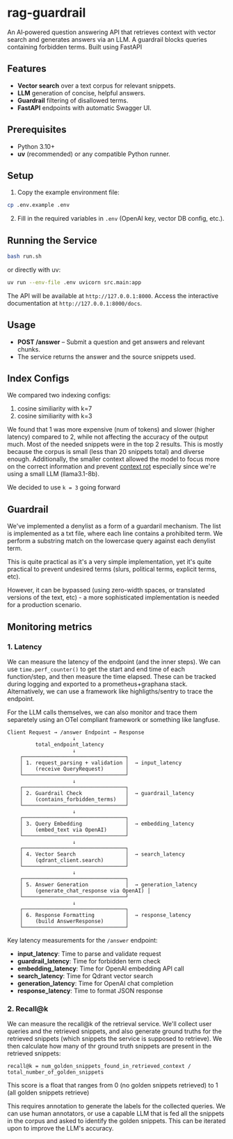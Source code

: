 # rag-guardrail

An AI‑powered question answering API that retrieves context with vector search and generates answers via an LLM. A guardrail blocks queries containing forbidden terms. Built using FastAPI

## Features
- **Vector search** over a text corpus for relevant snippets.
- **LLM** generation of concise, helpful answers.
- **Guardrail** filtering of disallowed terms.
- **FastAPI** endpoints with automatic Swagger UI.

## Prerequisites
- Python 3.10+
- **uv** (recommended) or any compatible Python runner.

## Setup
1. Copy the example environment file:
```sh
cp .env.example .env
```
2. Fill in the required variables in `.env` (OpenAI key, vector DB config, etc.).

## Running the Service
```sh
bash run.sh
```
or directly with uv:
```sh
uv run --env-file .env uvicorn src.main:app
```

The API will be available at `http://127.0.0.1:8000`. Access the interactive documentation at `http://127.0.0.1:8000/docs`.

## Usage
- **POST /answer** – Submit a question and get answers and relevant chunks.
- The service returns the answer and the source snippets used.

## Index Configs

We compared two indexing configs:
1. cosine similiarity with k=7
2. cosine similiarity with k=3

We found that 1 was more expensive (num of tokens) and slower (higher latency) compared to 2, while not affecting the accuracy of the output much. Most of the needed snippets were in the top 2 results. This is mostly because the corpus is small (less than 20 snippets total) and diverse enough. Additionally, the smaller context allowed the model to focus more on the correct information and prevent [context rot](https://research.trychroma.com/context-rot) especially since we're using a small LLM (llama3.1-8b).

We decided to use `k = 3` going forward

## Guardrail

We've implemented a denylist as a form of a guardaril mechanism. The list is implemented as a txt file, where each line contains a prohibited term. We perform a substring match on the lowercase query against each denylist term.

This is quite practical as it's a very simple implementation, yet it's quite practical to prevent undesired terms (slurs, political terms, explicit terms, etc).

However, it can be bypassed (using zero-width spaces, or translated versions of the text, etc) - a more sophisticated implementation is needed for a production scenario.

## Monitoring metrics

### 1. Latency

We can measure the latency of the endpoint (and the inner steps). We can use `time.perf_counter()` to get the start and end time of each function/step, and then measure the time elapsed. These can be tracked during logging and exported to a prometheus+graphana stack. Alternatively, we can use a framework like highligths/sentry to trace the endpoint.

For the LLM calls themselves, we can also monitor and trace them separetely using an OTel compliant framework or something like langfuse.

```
Client Request → /answer Endpoint → Response
                     ↓
         total_endpoint_latency
                     ↓
    ┌─────────────────────────────────┐
    │ 1. request_parsing + validation │  → input_latency
    │    (receive QueryRequest)       │
    └─────────────────────────────────┘
                     ↓
    ┌─────────────────────────────────┐
    │ 2. Guardrail Check              │  → guardrail_latency
    │    (contains_forbidden_terms)   │
    └─────────────────────────────────┘
                     ↓
    ┌─────────────────────────────────┐
    │ 3. Query Embedding              │  → embedding_latency
    │    (embed_text via OpenAI)      │
    └─────────────────────────────────┘
                     ↓
    ┌─────────────────────────────────┐
    │ 4. Vector Search                │  → search_latency
    │    (qdrant_client.search)       │
    └─────────────────────────────────┘
                     ↓
    ┌─────────────────────────────────┐
    │ 5. Answer Generation            │  → generation_latency
    │    (generate_chat_response via OpenAI) │
    └─────────────────────────────────┘
                     ↓
    ┌─────────────────────────────────┐
    │ 6. Response Formatting          │  → response_latency
    │    (build AnswerResponse)       │
    └─────────────────────────────────┘
```

Key latency measurements for the `/answer` endpoint:
- **input_latency**: Time to parse and validate request
- **guardrail_latency**: Time for forbidden term check
- **embedding_latency**: Time for OpenAI embedding API call
- **search_latency**: Time for Qdrant vector search
- **generation_latency**: Time for OpenAI chat completion
- **response_latency**: Time to format JSON response

### 2. Recall@k

We can measure the recall@k of the retrieval service. We'll collect user queries and the retrieved snippets, and also generate ground truths for the retrieved snippets (which snippets the service is supposed to retrieve). We then calculate how many of thr ground truth snippets are present in the retrieved snippets:

```
recall@k = num_golden_snippets_found_in_retrieved_context / total_number_of_golden_snippets
```
This score is a float that ranges from 0 (no golden snippets retrieved) to 1 (all golden snippets retrieve)

This requires annotation to generate the labels for the collected queries. We can use human annotators, or use a capable LLM that is fed all the snippets in the corpus and asked to identify the golden snippets. This can be iterated upon to improve the LLM's accuracy.